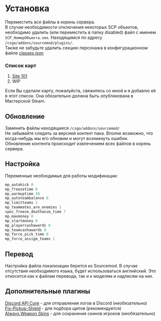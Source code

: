 # Установка
Переместить все файлы в корень сервера.  
В случае необходимости отключения некоторых SCP объектов, необходимо удалить (или переместить в папку disabled) файл с именем `SCP_НомерОбъекта.smx`. Находящимся по адресу `/csgo/addons/sourcemod/plugins/`.  
Также не забудьте удалить секцию персонажа в конфигурационном файле [classes.json](https://github.com/GeTtOo/SCP-Breach-CSGO/blob/main/addons/sourcemod/configs/scp/scp_site101/classes.json)  

### Список карт
1. [Site 101](https://steamcommunity.com/sharedfiles/filedetails/?id=2424265786)
2. WIP

Если Вы сделали карту, пожалуйста, свяжитесь со мной и я добавлю её в этот список. Она обязательно должна быть опубликована в Мастерской Steam.  

## Обновление 
Заменить файлы находящиеся `/csgo/addons/sourcemod/`  
Не забывайте следить за версией контент пака. Вполне возможно, что когда-нибудь мы его обновим и могут возникнуть ошибки.  
Обновление контента происходит извлечением всех файлов в корень сервера.  

## Настройка

Переменные необходимые для работы модификации:  

```c
mp_autokick 0
mp_freezetime 0
mp_warmuptime 30
mp_autoteambalance 0
mp_limitteams 2
mp_teammates_are_enemies 1
spec_freeze_deathanim_time 7
mp_maxmoney	0
mp_startmoney 0
mp_playercashawards 0
mp_teamcashawards 0
mp_force_pick_time 0
mp_force_assigm_teams 1
```

## Перевод

Настройка файла локализации берется из Sourcemod. В случае отсутствия необходимого языка, будет использоваться английский. Это относится как к файлам перевода, так и к моделям и надписям на них.  

## Дополнительные плагины
[Discord API Core](https://github.com/CrazyHackGUT/Discord) - для отправления логов в Discord (необязательно)  
[Fix-Pickup-Shield](https://github.com/theelsaud/Fix-Pickup-Shield) - для подбора щитов (рекомендуется)  
[Always Weapon Skins](https://forums.alliedmods.net/showthread.php?t=237114) - для сохранения скинов игроков (необязательно)  
